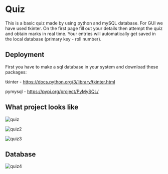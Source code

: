 
# Quiz

This is a basic quiz made by using python and mySQL database. For GUI we have used tkinter.
On the first page fill out your details then attempt the quiz and obtain marks in real time.
Your entries will automatically get saved in the local database (primary key - roll number).


## Deployment

First you have to make a sql database in your system and download these packages:

tkinter - https://docs.python.org/3/library/tkinter.html

pymysql - https://pypi.org/project/PyMySQL/

## What project looks like

![quiz](https://user-images.githubusercontent.com/100691826/169644645-455fdbfb-31a3-4a7a-ab17-c85e0ffcd25f.PNG)

![quiz2](https://user-images.githubusercontent.com/100691826/169644673-81254ffa-bc44-4615-a0d7-14851bb8e0ed.PNG)

![quiz3](https://user-images.githubusercontent.com/100691826/169644690-751ea330-6d48-492b-ace6-b0b6ab02ba89.PNG)


## Database

![quiz4](https://user-images.githubusercontent.com/100691826/169644848-fa1b3457-a997-4586-b887-637aea9ab6dc.PNG)
